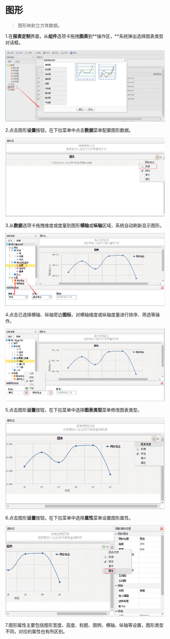 # 图形

> 图形映射立方体数据。

1.在**报表定制**界面，从**组件**选项卡拖拽**图表**到**操作区，**系统弹出选择图表类型对话框。

![](/assets/import51.png)

2.点击图形**设置**按钮，在下拉菜单中点击**数据**菜单配置图形数据。

![](/assets/import52.png)

3.从**数据**选项卡拖拽维度或度量到图形**横轴**或**纵轴**区域，系统自动刷新显示图形。

![](/assets/import53.png)

4.点击已选择横轴、纵轴旁边**图标**，对横轴维度或纵轴度量进行排序、筛选等操作。

![](/assets/import54.png)

5.点击图形**设置**按钮，在下拉菜单中选择**图表类型**菜单修改图表类型。

![](/assets/import55.png)

6.点击图形**设置**按钮，在下拉菜单中选择**属性**菜单设置图形属性。

![](/assets/import56.png)

7.图形属性主要包括图形宽度、高度、标题、图例、横轴、纵轴等设置，图形类型不同，对应的属性也有所区别。

